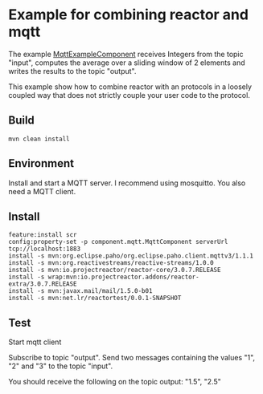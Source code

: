 # Example for combining reactor and mqtt

The example [MqttExampleComponent](src/main/java/reactortest/MqttExampleComponent.java) receives Integers from the topic "input",
computes the average over a sliding window of 2 elements and writes the results to the topic "output".

This example show how to combine reactor with an protocols in a loosely coupled way that does not strictly couple your user code to the protocol.

## Build

```
mvn clean install
```

## Environment

Install and start a MQTT server. I recommend using mosquitto.
You also need a MQTT client.

## Install

```
feature:install scr
config:property-set -p component.mqtt.MqttComponent serverUrl tcp://localhost:1883
install -s mvn:org.eclipse.paho/org.eclipse.paho.client.mqttv3/1.1.1
install -s mvn:org.reactivestreams/reactive-streams/1.0.0
install -s mvn:io.projectreactor/reactor-core/3.0.7.RELEASE
install -s wrap:mvn:io.projectreactor.addons/reactor-extra/3.0.7.RELEASE
install -s mvn:javax.mail/mail/1.5.0-b01
install -s mvn:net.lr/reactortest/0.0.1-SNAPSHOT
```

## Test

Start mqtt client

Subscribe to topic "output". 
Send two messages containing the values "1", "2" and "3" to the topic "input".

You should receive the following on the topic output: "1.5", "2.5"


